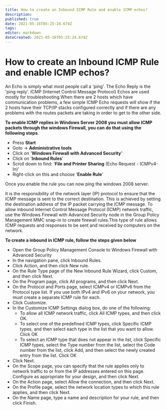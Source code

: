 ```yaml
---
title: How to create an Inbound ICMP Rule and enable ICMP echos?
description: 
published: true
date: 2021-05-16T05:25:24.674Z
tags: 
editor: markdown
dateCreated: 2021-05-16T05:25:24.674Z
---
```


# How to create an Inbound ICMP Rule and enable ICMP echos?

An Echo is simply what most people call a 'ping'. The Echo Reply is the 'ping reply'. ICMP (Internet Control Message Protocol) Echos are used mostly for troubleshooting.When there are 2 hosts which have communication problems, a few simple ICMP Echo requests will show if the 2 hosts have their TCP/IP stacks configured correctly and if there are any problems with the routes packets are taking in order to get to the other side.

 
**To enable ICMP replies in Windows Server 2008 you must allow ICMP packets through the windows Firewall, you can do that using the following steps**.

- Press **Start**
- Goto -> **Administrative tools**
- Click on '**Windows Firewall with Advanced Security**'
- Click on '**Inbound Rules**'
- Scroll down to find: '**File and Printer Sharing** (Echo Request - ICMPv4-In)'
- Right-click on this and choose '**Enable Rule**'

Once you enable the rule you can now ping the windows 2008 server.

It is the responsibility of the network layer (IP) protocol to ensure that the ICMP message is sent to the correct destination. This is achieved by setting the destination address of the IP packet carrying the ICMP message. To allow inbound Internet Control Message Protocol (ICMP) network traffic, use the Windows Firewall with Advanced Security node in the Group Policy Management MMC snap-in to create firewall rules.This type of rule allows ICMP requests and responses to be sent and received by computers on the network.

**To create a inbound in ICMP rule, follow the steps given below**

- Open the Group Policy Management Console to Windows Firewall with Advanced Security
- In the navigation pane, click Inbound Rules.
- Click Action, and then click New rule. 
- On the Rule Type page of the New Inbound Rule Wizard, click Custom, and then click Next. 
- On the Program page, click All programs, and then click Next.
- On the Protocol and Ports page, select ICMPv4 or ICMPv6 from the Protocol type list. If you use both IPv4 and IPv6 on your network, you must create a separate ICMP rule for each. 
- Click Customize.  
- In the Customize ICMP Settings dialog box, do one of the following:
   - To allow all ICMP network traffic, click All ICMP types, and then click OK.
   - To select one of the predefined ICMP types, click Specific ICMP types, and then select each type in the list that you want to allow. Click OK
   - To select an ICMP type that does not appear in the list, click Specific ICMP types, select the Type number from the list, select the Code number from the list, click Add, and then select the newly created entry from the list. Click OK
- Click Next.
- On the Scope page, you can specify that the rule applies only to network traffic to or from the IP addresses entered on this page. Configure as appropriate for your design, and then click Next.
- On the Action page, select Allow the connection, and then click Next.
- On the Profile page, select the network location types to which this rule applies, and then click Next.
- On the Name page, type a name and description for your rule, and then click Finish.